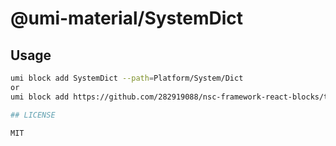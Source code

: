 # @umi-material/SystemDict


## Usage

```sh
umi block add SystemDict --path=Platform/System/Dict
or
umi block add https://github.com/282919088/nsc-framework-react-blocks/tree/master/SystemDict --path=Platform/System/Dict

## LICENSE

MIT
